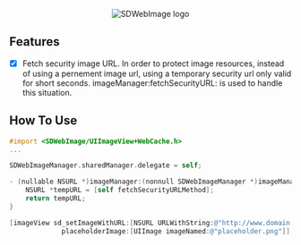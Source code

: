 <p align="center" >
  <img src="SDWebImage_logo.png" title="SDWebImage logo" float=left>
</p>


## Features

- [x] Fetch security image URL. In order to protect image resources, instead of using a pernement image url, using a temporary security url only valid for short seconds. imageManager:fetchSecurityURL: is used to handle this situation.


## How To Use

```objective-c
#import <SDWebImage/UIImageView+WebCache.h>
...

SDWebImageManager.sharedManager.delegate = self;

- (nullable NSURL *)imageManager:(nonnull SDWebImageManager *)imageManager fetchSecurityURL:(nullable NSURL *)imageURL {
    NSURL *tempURL = [self fetchSecurityURLMethod];
    return tempURL;
}

[imageView sd_setImageWithURL:[NSURL URLWithString:@"http://www.domain.com/path/to/image.jpg"]
             placeholderImage:[UIImage imageNamed:@"placeholder.png"]];
```


